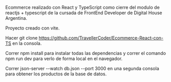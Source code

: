 Ecommerce realizado con React y TypeScript como cierre del modulo de reactjs + typescript de la cursada de FrontEnd Developer de Digital House Argentina.

Proyecto creado con vite. 

Hacer git clone https://github.com/TravellerCoder/Ecommerce-React-con-TS en la consola.

Correr npm install para instalar todas las dependencias y correr el comando npm run dev para verlo de forma local en el navegador.

Correr json-server --watch db.json --port 3000 en una segunda consola para obtener los productos de la base de datos.
